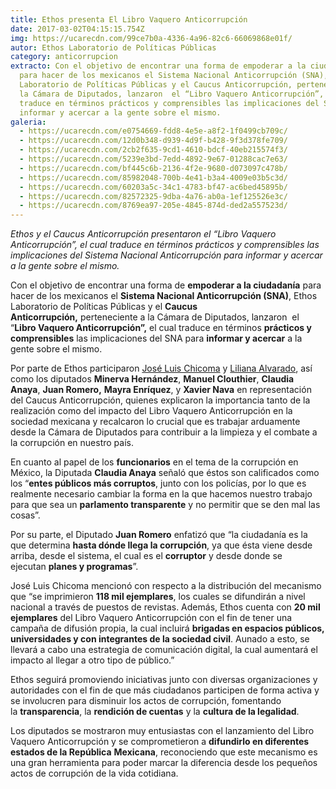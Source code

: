 ```yaml
---
title: Ethos presenta El Libro Vaquero Anticorrupción
date: 2017-03-02T04:15:15.754Z
img: https://ucarecdn.com/99ce7b0a-4336-4a96-82c6-66069868e01f/
autor: Ethos Laboratorio de Políticas Públicas
category: anticorrupcion
extracto: Con el objetivo de encontrar una forma de empoderar a la ciudadanía
  para hacer de los mexicanos el Sistema Nacional Anticorrupción (SNA), Ethos
  Laboratorio de Políticas Públicas y el Caucus Anticorrupción, perteneciente a
  la Cámara de Diputados, lanzaron  el “Libro Vaquero Anticorrupción”, el cual
  traduce en términos prácticos y comprensibles las implicaciones del SNA para
  informar y acercar a la gente sobre el mismo.
galeria:
  - https://ucarecdn.com/e0754669-fdd8-4e5e-a8f2-1f0499cb709c/
  - https://ucarecdn.com/12d0b348-d939-4d9f-b428-9f3d378fe709/
  - https://ucarecdn.com/2cb2f635-9cd1-4610-bdcf-40eb215574f3/
  - https://ucarecdn.com/5239e3bd-7edd-4892-9e67-01288cac7e63/
  - https://ucarecdn.com/bf445c6b-2136-4f2e-9680-d073097c478b/
  - https://ucarecdn.com/85982048-700b-4e41-b3a4-4009e03b5c3d/
  - https://ucarecdn.com/60203a5c-34c1-4783-bf47-ac6bed45895b/
  - https://ucarecdn.com/82572325-9dba-4a76-ab0a-1ef125526e3c/
  - https://ucarecdn.com/8769ea97-205e-4845-874d-ded2a557523d/
---
```

*Ethos y el Caucus Anticorrupción presentaron el “Libro Vaquero Anticorrupción”, el cual traduce en términos prácticos y comprensibles las implicaciones del Sistema Nacional Anticorrupción para informar y acercar a la gente sobre el mismo.*

Con el objetivo de encontrar una forma de **empoderar a la ciudadanía** para hacer de los mexicanos el **Sistema Nacional Anticorrupción (SNA)**, Ethos Laboratorio de Políticas Públicas y el **Caucus Anticorrupción,** perteneciente a la Cámara de Diputados, lanzaron  el “**Libro Vaquero Anticorrupción”,** el cual traduce en términos **prácticos y comprensibles** las implicaciones del SNA para **informar y acercar** a la gente sobre el mismo.

Por parte de Ethos participaron [José Luis Chicoma](https://twitter.com/joseluischicoma) y [Liliana Alvarado](https://www.ethos.org.mx/es/nosotros/equipo/liliana-alvarado/), así como los diputados **Minerva Hernández**, **Manuel Clouthier**, **Claudia Anaya**, **Juan Romero,** **Mayra Enríquez**, y **Xavier Nava** en representación del Caucus Anticorrupción, quienes explicaron la importancia tanto de la realización como del impacto del Libro Vaquero Anticorrupción en la sociedad mexicana y recalcaron lo crucial que es trabajar arduamente desde la Cámara de Diputados para contribuir a la limpieza y el combate a la corrupción en nuestro país.

En cuanto al papel de los **funcionarios** en el tema de la corrupción en México, la Diputada **Claudia Anaya** señaló que éstos son calificados como los “**entes públicos más corruptos**, junto con los policías, por lo que es realmente necesario cambiar la forma en la que hacemos nuestro trabajo para que sea un **parlamento transparente** y no permitir que se den mal las cosas”.

Por su parte, el Diputado **Juan Romero** enfatizó que “la ciudadanía es la que determina **hasta dónde llega la corrupción**, ya que ésta viene desde arriba, desde el sistema, el cual es el **corruptor** y desde donde se ejecutan **planes y programas**”.

José Luis Chicoma mencionó con respecto a la distribución del mecanismo que “se imprimieron **118 mil ejemplares**, los cuales se difundirán a nivel nacional a través de puestos de revistas. Además, Ethos cuenta con **20 mil ejemplares** del Libro Vaquero Anticorrupción con el fin de tener una campaña de difusión propia, la cual incluirá **brigadas en espacios públicos, universidades y con integrantes de la sociedad civil**. Aunado a esto, se llevará a cabo una estrategia de comunicación digital, la cual aumentará el impacto al llegar a otro tipo de público.” 

Ethos seguirá promoviendo iniciativas junto con diversas organizaciones y autoridades con el fin de que más ciudadanos participen de forma activa y se involucren para disminuir los actos de corrupción, fomentando la **transparencia**, la **rendición de cuentas** y la **cultura de la legalidad**.

Los diputados se mostraron muy entusiastas con el lanzamiento del Libro Vaquero Anticorrupción y se comprometieron a **difundirlo en diferentes estados de la República** **Mexicana**, reconociendo que este mecanismo es una gran herramienta para poder marcar la diferencia desde los pequeños actos de corrupción de la vida cotidiana.